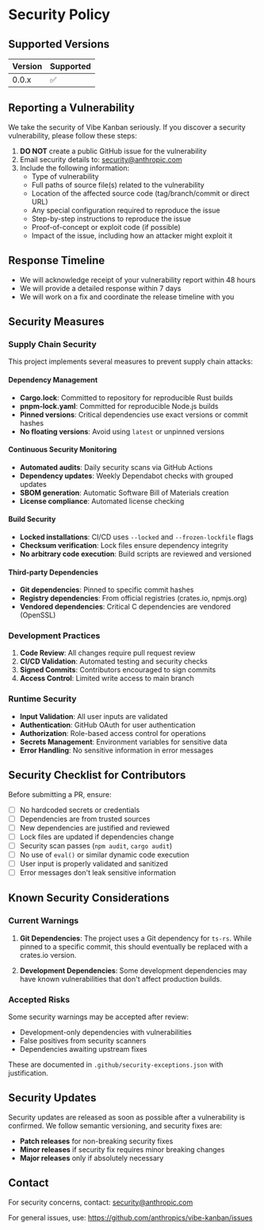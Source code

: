 # Security Policy

## Supported Versions

| Version | Supported          |
| ------- | ------------------ |
| 0.0.x   | :white_check_mark: |

## Reporting a Vulnerability

We take the security of Vibe Kanban seriously. If you discover a security vulnerability, please follow these steps:

1. **DO NOT** create a public GitHub issue for the vulnerability
2. Email security details to: security@anthropic.com
3. Include the following information:
   - Type of vulnerability
   - Full paths of source file(s) related to the vulnerability
   - Location of the affected source code (tag/branch/commit or direct URL)
   - Any special configuration required to reproduce the issue
   - Step-by-step instructions to reproduce the issue
   - Proof-of-concept or exploit code (if possible)
   - Impact of the issue, including how an attacker might exploit it

## Response Timeline

- We will acknowledge receipt of your vulnerability report within 48 hours
- We will provide a detailed response within 7 days
- We will work on a fix and coordinate the release timeline with you

## Security Measures

### Supply Chain Security

This project implements several measures to prevent supply chain attacks:

#### Dependency Management
- **Cargo.lock**: Committed to repository for reproducible Rust builds
- **pnpm-lock.yaml**: Committed for reproducible Node.js builds
- **Pinned versions**: Critical dependencies use exact versions or commit hashes
- **No floating versions**: Avoid using `latest` or unpinned versions

#### Continuous Security Monitoring
- **Automated audits**: Daily security scans via GitHub Actions
- **Dependency updates**: Weekly Dependabot checks with grouped updates
- **SBOM generation**: Automatic Software Bill of Materials creation
- **License compliance**: Automated license checking

#### Build Security
- **Locked installations**: CI/CD uses `--locked` and `--frozen-lockfile` flags
- **Checksum verification**: Lock files ensure dependency integrity
- **No arbitrary code execution**: Build scripts are reviewed and versioned

#### Third-party Dependencies
- **Git dependencies**: Pinned to specific commit hashes
- **Registry dependencies**: From official registries (crates.io, npmjs.org)
- **Vendored dependencies**: Critical C dependencies are vendored (OpenSSL)

### Development Practices

1. **Code Review**: All changes require pull request review
2. **CI/CD Validation**: Automated testing and security checks
3. **Signed Commits**: Contributors encouraged to sign commits
4. **Access Control**: Limited write access to main branch

### Runtime Security

- **Input Validation**: All user inputs are validated
- **Authentication**: GitHub OAuth for user authentication
- **Authorization**: Role-based access control for operations
- **Secrets Management**: Environment variables for sensitive data
- **Error Handling**: No sensitive information in error messages

## Security Checklist for Contributors

Before submitting a PR, ensure:

- [ ] No hardcoded secrets or credentials
- [ ] Dependencies are from trusted sources
- [ ] New dependencies are justified and reviewed
- [ ] Lock files are updated if dependencies change
- [ ] Security scan passes (`npm audit`, `cargo audit`)
- [ ] No use of `eval()` or similar dynamic code execution
- [ ] User input is properly validated and sanitized
- [ ] Error messages don't leak sensitive information

## Known Security Considerations

### Current Warnings

1. **Git Dependencies**: The project uses a Git dependency for `ts-rs`. While pinned to a specific commit, this should eventually be replaced with a crates.io version.

2. **Development Dependencies**: Some development dependencies may have known vulnerabilities that don't affect production builds.

### Accepted Risks

Some security warnings may be accepted after review:
- Development-only dependencies with vulnerabilities
- False positives from security scanners
- Dependencies awaiting upstream fixes

These are documented in `.github/security-exceptions.json` with justification.

## Security Updates

Security updates are released as soon as possible after a vulnerability is confirmed. We follow semantic versioning, and security fixes are:

- **Patch releases** for non-breaking security fixes
- **Minor releases** if security fix requires minor breaking changes
- **Major releases** only if absolutely necessary

## Contact

For security concerns, contact: security@anthropic.com

For general issues, use: https://github.com/anthropics/vibe-kanban/issues